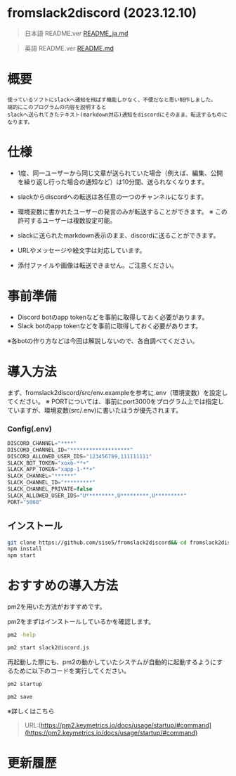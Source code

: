 
# fromslack2discord (2023.12.10)

> 日本語 README.ver 
>[README_ja.md](README_ja.md)

> 英語 README.ver
> [README.md](README.md)


# 概要
```
使っているソフトにslackへ通知を飛ばす機能しかなく、不便だなと思い制作しました。
端的にこのプログラムの内容を説明すると
slackへ送られてきたテキスト(markdown対応)通知をdiscordにそのまま、転送するものになります。
```

# 仕様
- 1度、同一ユーザーから同じ文章が送られていた場合（例えば、編集、公開を繰り返し行った場合の通知など）は10分間、送られなくなります。

- slackからdiscordへの転送は各任意の一つのチャンネルになります。

- 環境変数に書かれたユーザーの発言のみが転送することができます。
※ この許可するユーザーは複数設定可能。
- slackに送られたmarkdown表示のまま、discordに送ることができます。

- URLやメッセージや絵文字は対応しています。

- 添付ファイルや画像は転送できません。ご注意ください。

# 事前準備
- Discord botのapp tokenなどを事前に取得しておく必要があります。
- Slack botのapp tokenなどを事前に取得しておく必要があります。

※各botの作り方などは今回は解説しないので、各自調べてください。

# 導入方法
まず、fromslack2discord/src/env.exampleを参考に.env（環境変数）を設定してください。
※ PORTについては、事前にport3000をプログラム上では指定していますが、環境変数(src/.env)に書いたほうが優先されます。

### Config(.env)
```javascript
DISCORD_CHANNEL="****"
DISCORD_CHANNEL_ID="*******************"
DISCORD_ALLOWED_USER_IDS="123456789,111111111"
SLACK_BOT_TOKEN="xoxb-**+"
SLACK_APP_TOKEN="xapp-1-**+"
SLACK_CHANNEL="******"
SLACK_CHANNEL_ID="*********"
SLACK_CHANNEL_PRIVATE=false
SLACK_ALLOWED_USER_IDS="U*********,U*********,U*********"
PORT="5000"
```

## インストール
```sh
git clone https://github.com/siso5/fromslack2discord&& cd fromslack2discord
npm install
npm start
```

# おすすめの導入方法

pm2を用いた方法がおすすめです。

pm2をまずはインストールしているかを確認します。
```sh
pm2 -help
```

```sh
pm2 start slack2discord.js
```

再起動した際にも、pm2の動かしていたシステムが自動的に起動するようにするために以下のコードを実行してください。


```sh
pm2 startup
```
```sh
pm2 save
```

※詳しくはこちら
> URL:[https://pm2.keymetrics.io/docs/usage/startup/#command](https://pm2.keymetrics.io/docs/usage/startup/#command)

# 更新履歴